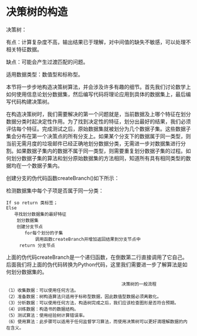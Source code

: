 # 决策树的构造

决策树：

有点：计算复杂度不高，输出结果已于理解，对中间值的缺失不敏感，可以处理不相关特征数据。

缺点：可能会产生过渡匹配的问题。

适用数据类型：数值型和标称型。

本节将一步步地构造决策树算法，并会涉及许多有趣的细节。首先我们讨论数学上如何使用信息论划分数据集，然后编写代码将理论应用到具体的数据集上，最后编写代码构建决策树。

在构造决策树时，我们需要解决的第一个问题就是，当前数据及上哪个特征在划分数据分类时起决定性作用。为了找到决定性的特征，划分出最好的结果，我们必须评估每个特征。完成测试之后，原始数据集就被划分为几个数据子集。这些数据子集会分布在第一个决策点的所有分支上。如果某个分支下的数据属于同一类型，则当前无需月度的垃圾邮件已经正确地划分数据分类，无需进一步对数据集进行分割。如果数据子集内的数据不属于同一类型，则需要重复划分数据子集的过程。如何划分数据子集的算法和划分原始数据集的方法相同，知道所有具有相同类型的数据均在一个数据子集内。

创建分支的伪代码函数createBranch\(\)如下所示：

检测数据集中每个子项是否属于同一分类：

```
If so return 类标签；
Else
   寻找划分数据集的最好特征
    划分数据集
    创建分支节点
       for每个划分的子集
           调用函数createBranch并增加返回结果到分支节点中
     return 分支节点
```

上面的伪代码createBranch是一个递归函数，在倒数第二行直接调用了它自己。后面我们将上面的伪代码转换为Python代码，这里我们需要进一步了解算法是如何划分数据集的。

```
                                            决策树的一般流程
（1）收集数据：可以使用任何方法。
（2）准备数据：树构造算法只适用于标称型数据，因此数值型数据必须离散化。
（3）分析数据：可以使用任何方法，构造树完成之后，我们应该检查图形是否符合预期。
（4）训练数据：构造书的数据结构。
（5）测试算法：使用经验树计算错误率。
（6）使用算法：此步骤可以适用于任何监督学习算法，而使用决策树可以更好滴理解数据的内在含义。
```



